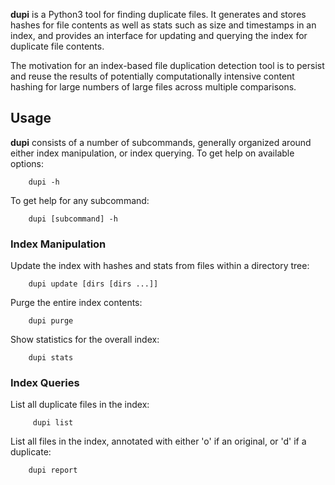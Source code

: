 **dupi** is a Python3 tool for finding duplicate files. It generates and stores
hashes for file contents as well as stats such as size and timestamps in an
index, and provides an interface for updating and querying the index for
duplicate file contents.

The motivation for an index-based file duplication detection tool is to persist
and reuse the results of potentially computationally intensive content hashing
for large numbers of large files across multiple comparisons.


## Usage

**dupi** consists of a number of subcommands, generally organized around either
index manipulation, or index querying. To get help on available options:

        dupi -h

To get help for any subcommand:

        dupi [subcommand] -h

### Index Manipulation

Update the index with hashes and stats from files within a directory tree:

        dupi update [dirs [dirs ...]]

Purge the entire index contents:

        dupi purge

Show statistics for the overall index:

        dupi stats

### Index Queries

List all duplicate files in the index:

         dupi list

List all files in the index, annotated with either 'o' if an original, or 'd'
if a duplicate:

        dupi report
